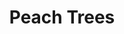 ---
pid: CH229
title: Peach Trees
location_transcription: Northeast Philadelphia
zipcode: NJ08820
outside_phl: Edison NJ
neighborhood: 
age: '21'
age_range: 20-29
instagram: 
image_file_name: CH_229.jpg
proposal_transcription: 
topic: Unity
topic_summary: '0'
type: Tree
keywords_other: 
credit: Dyala Icasim
image_labels: 
twitter: 
facebook: 
permalink: "/monuments/ch229/"
layout: item-page
---